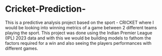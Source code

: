 # Cricket-Prediction-
This is a predictive analysis project based on the sport - CRICKET where I would be looking into winning metrics of a game between 2 different teams playing the sport. This project was done using the Indian Premier League (IPL) 2023 data and with this we would be building models to fathom the factors required for a win and also seeing the players performances with different games. 




